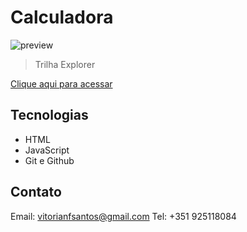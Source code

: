 # Calculadora

![preview](./.github/preview.png)
> Trilha Explorer

[Clique aqui para acessar](https://calculadora-git-master-v1fonseca911.vercel.app/)


## Tecnologias

- HTML
- JavaScript
- Git e Github

## Contato

Email: vitorianfsantos@gmail.com
Tel: +351 925118084
